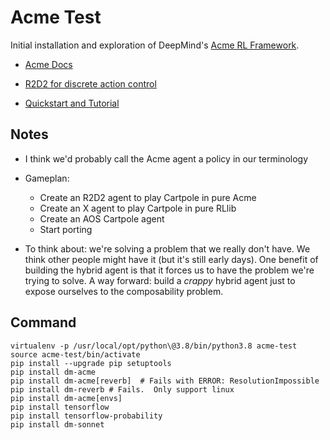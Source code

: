 # Acme Test

Initial installation and exploration of DeepMind's [Acme RL
Framework](https://github.com/deepmind/acme).


* [Acme Docs](https://github.com/deepmind/acme/tree/master/docs)
* [R2D2 for discrete action control](https://github.com/deepmind/acme/tree/master/acme/agents/tf/r2d2)

* [Quickstart and Tutorial](https://github.com/deepmind/acme/tree/master/examples)

## Notes

* I think we'd probably call the Acme agent a policy in our terminology

* Gameplan: 
    * Create an R2D2 agent to play Cartpole in pure Acme
    * Create an X agent to play Cartpole in pure RLlib
    * Create an AOS Cartpole agent
    * Start porting

* To think about: we're solving a problem that we really don't have.  We think
  other people might have it (but it's still early days). One benefit of
  building the hybrid agent is that it forces us to have the problem we're
  trying to solve.  A way forward: build a *crappy* hybrid agent just to expose
  ourselves to the composability problem.



## Command

```
virtualenv -p /usr/local/opt/python\@3.8/bin/python3.8 acme-test
source acme-test/bin/activate
pip install --upgrade pip setuptools
pip install dm-acme
pip install dm-acme[reverb]  # Fails with ERROR: ResolutionImpossible
pip install dm-reverb # Fails.  Only support linux
pip install dm-acme[envs]
pip install tensorflow
pip install tensorflow-probability
pip install dm-sonnet
```
